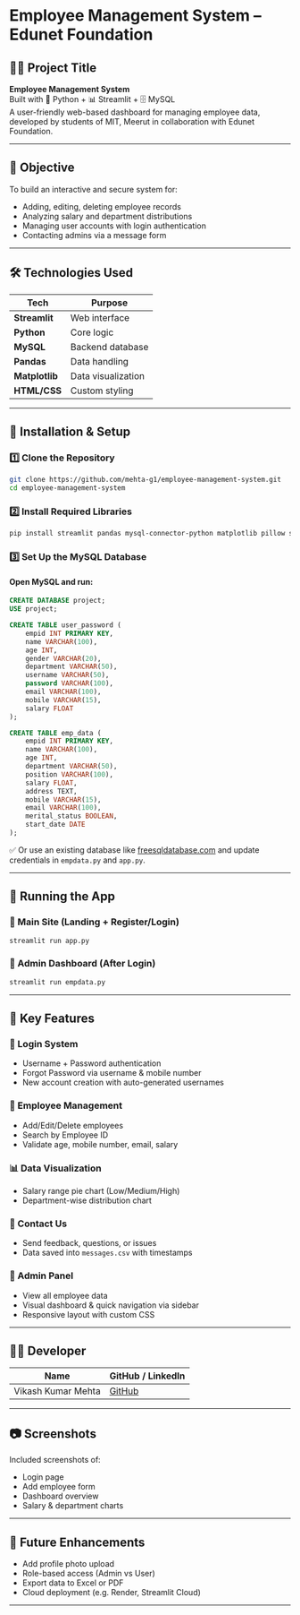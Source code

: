 
# Employee Management System – Edunet Foundation

## 👨‍💼 Project Title
**Employee Management System**  
Built with 🐍 Python + 📊 Streamlit + 🗄️ MySQL  
A user-friendly web-based dashboard for managing employee data, developed by students of MIT, Meerut in collaboration with Edunet Foundation.

---

## 🧠 Objective

To build an interactive and secure system for:
- Adding, editing, deleting employee records
- Analyzing salary and department distributions
- Managing user accounts with login authentication
- Contacting admins via a message form

---

## 🛠️ Technologies Used

| Tech | Purpose |
|------|---------|
| **Streamlit** | Web interface |
| **Python** | Core logic |
| **MySQL** | Backend database |
| **Pandas** | Data handling |
| **Matplotlib** | Data visualization |
| **HTML/CSS** | Custom styling |

---

## 🔧 Installation & Setup

### 1️⃣ Clone the Repository

```bash
git clone https://github.com/mehta-g1/employee-management-system.git
cd employee-management-system
```

### 2️⃣ Install Required Libraries

```bash
pip install streamlit pandas mysql-connector-python matplotlib pillow streamlit-option-menu
```

### 3️⃣ Set Up the MySQL Database

#### Open MySQL and run:

```sql
CREATE DATABASE project;
USE project;

CREATE TABLE user_password (
    empid INT PRIMARY KEY,
    name VARCHAR(100),
    age INT,
    gender VARCHAR(20),
    department VARCHAR(50),
    username VARCHAR(50),
    password VARCHAR(100),
    email VARCHAR(100),
    mobile VARCHAR(15),
    salary FLOAT
);

CREATE TABLE emp_data (
    empid INT PRIMARY KEY,
    name VARCHAR(100),
    age INT,
    department VARCHAR(50),
    position VARCHAR(100),
    salary FLOAT,
    address TEXT,
    mobile VARCHAR(15),
    email VARCHAR(100),
    merital_status BOOLEAN,
    start_date DATE
);
```

✅ Or use an existing database like [freesqldatabase.com](https://www.freesqldatabase.com/) and update credentials in `empdata.py` and `app.py`.

---

## 🚀 Running the App

### 🔹 Main Site (Landing + Register/Login)

```bash
streamlit run app.py
```

### 🔹 Admin Dashboard (After Login)

```bash
streamlit run empdata.py
```

---

## 🎯 Key Features

### 👤 Login System
- Username + Password authentication
- Forgot Password via username & mobile number
- New account creation with auto-generated usernames

### 🧾 Employee Management
- Add/Edit/Delete employees
- Search by Employee ID
- Validate age, mobile number, email, salary

### 📊 Data Visualization
- Salary range pie chart (Low/Medium/High)
- Department-wise distribution chart

### 📩 Contact Us
- Send feedback, questions, or issues
- Data saved into `messages.csv` with timestamps

### 📁 Admin Panel
- View all employee data
- Visual dashboard & quick navigation via sidebar
- Responsive layout with custom CSS

---

## 🧑‍💻 Developer

| Name | GitHub / LinkedIn |
|------|--------------------|
| Vikash Kumar Mehta | [GitHub](https://github.com/Mehta-g1) |


---

## 📷 Screenshots

Included screenshots of:
- Login page
- Add employee form
- Dashboard overview
- Salary & department charts

---

## 📌 Future Enhancements

- Add profile photo upload
- Role-based access (Admin vs User)
- Export data to Excel or PDF
- Cloud deployment (e.g. Render, Streamlit Cloud)

---
